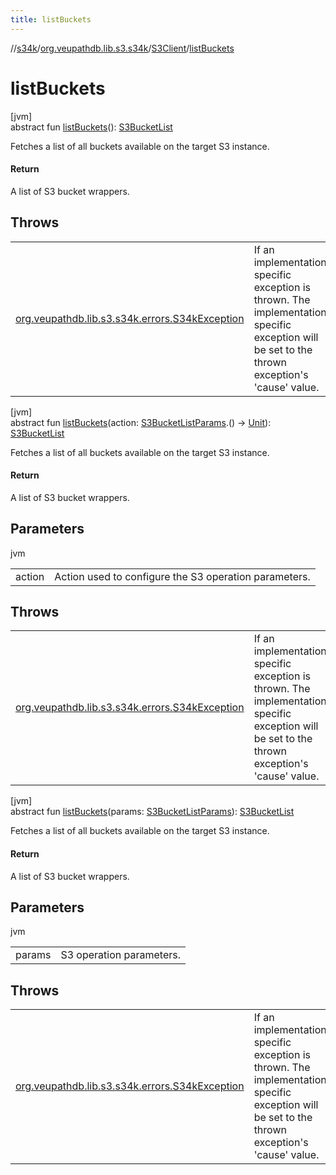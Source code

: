 ```yaml
---
title: listBuckets
---
```

//[s34k](../../../index.html)/[org.veupathdb.lib.s3.s34k](../index.html)/[S3Client](index.html)/[listBuckets](list-buckets.html)



# listBuckets



[jvm]\
abstract fun [listBuckets](list-buckets.html)(): [S3BucketList](../../org.veupathdb.lib.s3.s34k.response/-s3-bucket-list/index.html)



Fetches a list of all buckets available on the target S3 instance.



#### Return



A list of S3 bucket wrappers.



## Throws


| | |
|---|---|
| [org.veupathdb.lib.s3.s34k.errors.S34kException](../../org.veupathdb.lib.s3.s34k.errors/-s34k-exception/index.html) | If an implementation specific exception is thrown. The implementation specific exception will be set to the thrown exception's 'cause' value. |




[jvm]\
abstract fun [listBuckets](list-buckets.html)(action: [S3BucketListParams](../../org.veupathdb.lib.s3.s34k.requests.client/-s3-bucket-list-params/index.html).() -&gt; [Unit](https://kotlinlang.org/api/latest/jvm/stdlib/kotlin/-unit/index.html)): [S3BucketList](../../org.veupathdb.lib.s3.s34k.response/-s3-bucket-list/index.html)



Fetches a list of all buckets available on the target S3 instance.



#### Return



A list of S3 bucket wrappers.



## Parameters


jvm

| | |
|---|---|
| action | Action used to configure the S3 operation parameters. |



## Throws


| | |
|---|---|
| [org.veupathdb.lib.s3.s34k.errors.S34kException](../../org.veupathdb.lib.s3.s34k.errors/-s34k-exception/index.html) | If an implementation specific exception is thrown. The implementation specific exception will be set to the thrown exception's 'cause' value. |




[jvm]\
abstract fun [listBuckets](list-buckets.html)(params: [S3BucketListParams](../../org.veupathdb.lib.s3.s34k.requests.client/-s3-bucket-list-params/index.html)): [S3BucketList](../../org.veupathdb.lib.s3.s34k.response/-s3-bucket-list/index.html)



Fetches a list of all buckets available on the target S3 instance.



#### Return



A list of S3 bucket wrappers.



## Parameters


jvm

| | |
|---|---|
| params | S3 operation parameters. |



## Throws


| | |
|---|---|
| [org.veupathdb.lib.s3.s34k.errors.S34kException](../../org.veupathdb.lib.s3.s34k.errors/-s34k-exception/index.html) | If an implementation specific exception is thrown. The implementation specific exception will be set to the thrown exception's 'cause' value. |




